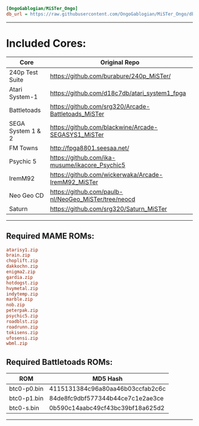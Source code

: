 ```ini
[OngoGablogian/MiSTer_Ongo]
db_url = https://raw.githubusercontent.com/OngoGablogian/MiSTer_Ongo/db/db.json.zip
```
----

# Included Cores:
| Core | Original Repo |
| --- | --- |
| 240p Test Suite   | https://github.com/burabure/240p_MiSTer/             |
| Atari System-1    | https://github.com/d18c7db/atari_system1_fpga        |
| Battletoads       | https://github.com/srg320/Arcade-Battletoads_MiSTer  |
| SEGA System 1 & 2 | https://github.com/blackwine/Arcade-SEGASYS1_MiSTer  |
| FM Towns          | http://fpga8801.seesaa.net/                          |
| Psychic 5         | https://github.com/ika-musume/ikacore_Psychic5       |
| IremM92           | https://github.com/wickerwaka/Arcade-IremM92_MiSTer  |
| Neo Geo CD        | https://github.com/paulb-nl/NeoGeo_MiSTer/tree/neocd |
| Saturn            | https://github.com/srg320/Saturn_MiSTer              |

----

## Required MAME ROMs:
```ini
atarisy1.zip
brain.zip
choplift.zip
dakkochn.zip
enigma2.zip
gardia.zip
hotdogst.zip
hvymetal.zip
indytemp.zip
marble.zip
nob.zip
peterpak.zip
psychic5.zip
roadblst.zip
roadrunn.zip
tokisens.zip
ufosensi.zip
wbml.zip
```

## Required Battletoads ROMs:
| ROM | MD5 Hash |
| --- | --- |
| btc0-p0.bin | 4115131384c96a80aa46b03ccfab2c6c |
| btc0-p1.bin | 84de8fc9dbf577344b44ce7c1e2ae3ce |
| btc0-s.bin  | 0b590c14aabc49cf43bc39bf18a625d2 |

----
